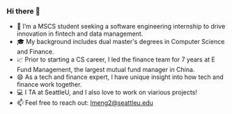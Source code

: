 ### Hi there 👋

- 💼 I’m a MSCS student seeking a software engineering internship to drive innovation in fintech and data management.
- 🎓 My background includes dual master's degrees in Computer Science and Finance.
- 📈 Prior to starting a CS career, I led the finance team for 7 years at E Fund Management, the largest mutual fund manager in China.
- 😄 As a tech and finance expert, I have unique insight into how tech and finance work together.
- 💻 I TA at SeattleU, and I also love to work on viarious projects! 
- 📫 Feel free to reach out: lmeng2@seattleu.edu
